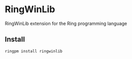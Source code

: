 # RingWinLib

RingWinLib extension for the Ring programming language

## Install

	ringpm install ringwinlib
